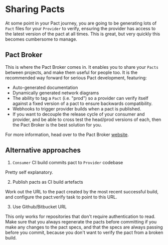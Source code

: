 # Sharing Pacts

At some point in your Pact journey, you are going to be generating lots of `Pact` files for your `Provider` to verify, ensuring the provider has access to the latest version of the pact at all times. This is great, but very quickly this becomes cumbersome to manage.

## Pact Broker

This is where the Pact Broker comes in. It enables you to share your `Pacts` between projects, and make them useful for people too. It is the recommended way forward for serious Pact development, featuring:

* Auto-generated documentation
* Dynamically generated network diagrams
* The ability to tag a `Pact` (i.e. "prod") so a provider can verify itself against a fixed version of a pact to ensure backwards compatibility.
* Webhooks to trigger provider builds when a pact is published.
* If you want to decouple the release cycle of your consumer and provider, and be able to cross test the head/prod versions of each, then the Pact Broker is the best solution for you.

For more information, head over to the Pact Broker [website](https://github.com/bethesque/pact_broker).

## Alternative approaches

1. `Consumer` CI build commits pact to `Provider` codebase

Pretty self explanatory.

2. Publish pacts as CI build artefacts

Work out the URL to the pact created by the most recent successful build, and configure the pact:verify task to point to this URL.

3. Use Github/Bitbucket URL

This only works for repositories that don't require authentication to read. Make sure that you always regenerate the pacts before committing if you make any changes to the pact specs, and that the specs are always passing before you commit, because you don't want to verify the pact from a broken build.